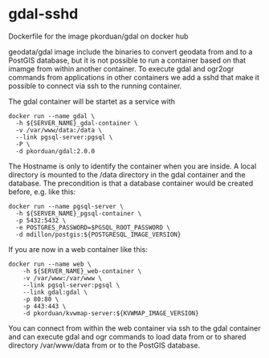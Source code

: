 # gdal-sshd
Dockerfile for the image pkorduan/gdal on docker hub

geodata/gdal image include the binaries to convert geodata from and to a PostGIS database, but it is not possible to run a container based on that imamge from within another container. To execute gdal and ogr2ogr commands from applications in other containers we add a sshd that make it possible to connect via ssh to the running container.

The gdal container will be startet as a service with 
```
docker run --name gdal \
  -h ${SERVER_NAME}_gdal-container \
  -v /var/www/data:/data \
  --link pgsql-server:pgsql \
  -P \
  -d pkorduan/gdal:2.0.0
```
The Hostname is only to identify the container when you are inside. A local directory is mounted to the /data directory in the gdal container and the database. The precondition is that a database container would be created before, e.g. like this:
```
docker run --name pgsql-server \
  -h ${SERVER_NAME}_pgsql-container \
  -p 5432:5432 \
  -e POSTGRES_PASSWORD=$PGSQL_ROOT_PASSWORD \
  -d mdillon/postgis:${POSTGRESQL_IMAGE_VERSION}
```
If you are now in a web container like this:
```
docker run --name web \
    -h ${SERVER_NAME}_web-container \
    -v /var/www:/var/www \
    --link pgsql-server:pgsql \
    --link gdal:gdal \
    -p 80:80 \
    -p 443:443 \
    -d pkorduan/kvwmap-server:${KVWMAP_IMAGE_VERSION}
```
You can connect from within the web container via ssh to the gdal container and can execute gdal and ogr commands to load data from or to shared directory /var/www/data from or to the PostGIS database.

